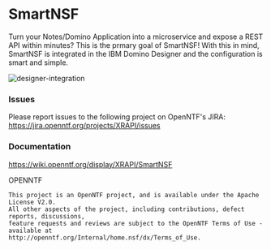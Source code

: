 SmartNSF
=============
Turn your Notes/Domino Application into a microservice and expose a REST API within minutes? This
is the prmary goal of SmartNSF! With this in mind, SmartNSF is integrated in the IBM Domino Designer
and the configuration is smart and simple.

![designer-integration](https://openntf.org/Projects/pmt.nsf/0/2C996F60E4F51270852580CC007EAF7F/$file/XREST%20Router%20in%20Designer.png "Designer Integration")

### Issues
Please report issues to the following project on OpenNTF's JIRA: https://jira.openntf.org/projects/XRAPI/issues

### Documentation
https://wiki.openntf.org/display/XRAPI/SmartNSF

OPENNTF

    This project is an OpenNTF project, and is available under the Apache License V2.0.  
    All other aspects of the project, including contributions, defect reports, discussions, 
    feature requests and reviews are subject to the OpenNTF Terms of Use - available at 
    http://openntf.org/Internal/home.nsf/dx/Terms_of_Use.
